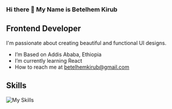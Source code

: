### Hi there 👋 My Name is Betelhem Kirub
## Frontend Developer

I'm passionate about creating beautiful and functional UI designs.


-  I’m Based on Addis Ababa, Ethiopia
-  I’m currently learning React
-  How to reach me at betelhemkirub@gmail.com

## Skills

![My Skills](https://skillicons.dev/icons?i=,html,css,sass,tailwind,react,github,git)

